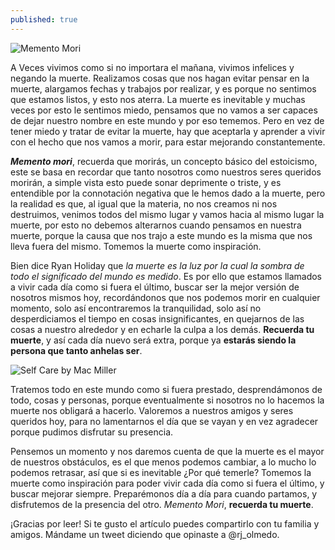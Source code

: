 ```yaml
---
published: true
---
```

![Memento Mori]({{site.baseurl}}/images/mementomori.jpeg)


A Veces vivimos como si no importara el mañana, vivimos infelices y negando la muerte. Realizamos cosas que nos hagan evitar pensar en la muerte, alargamos fechas y trabajos por realizar, y es porque no sentimos que estamos listos, y esto nos aterra. La muerte es inevitable y muchas veces por esto le sentimos miedo, pensamos que no vamos a ser capaces de dejar nuestro nombre en este mundo y por eso tememos. Pero en vez de tener miedo y tratar de evitar la muerte, hay que aceptarla y aprender a vivir con el hecho que nos vamos a morir, para estar mejorando constantemente.

_**Memento mori**_, recuerda que morirás, un concepto básico del estoicismo, este se basa en recordar que tanto nosotros como nuestros seres queridos morirán, a simple vista esto puede sonar deprimente o triste, y es entendible por la connotación negativa que le hemos dado a la muerte, pero la realidad es que, al igual que la materia, no nos creamos ni nos destruimos, venimos todos del mismo lugar y vamos hacia al mismo lugar la muerte, por esto no debemos alterarnos cuando pensamos en nuestra muerte, porque la causa que nos trajo a este mundo es la misma que nos lleva fuera del mismo. Tomemos la muerte como inspiración.

Bien dice Ryan Holiday que _la muerte es la luz por la cual la sombra de todo el significado del mundo es medido_.  Es por ello que estamos llamados a vivir cada día como si fuera el último, buscar ser la mejor versión de nosotros mismos hoy, recordándonos que nos podemos morir en cualquier momento, solo así encontraremos la tranquilidad, solo así no desperdiciamos el tiempo en cosas insignificantes, en quejarnos de las cosas a nuestro alrededor y en echarle la culpa a los demás. **Recuerda tu muerte**, y así cada día nuevo será extra, porque ya **estarás siendo la persona que tanto anhelas ser**.


![Self Care by Mac Miller]({{site.baseurl}}/images/macmiller.jpg)


Tratemos todo en este mundo como si fuera prestado, desprendámonos de todo, cosas y personas, porque eventualmente si nosotros no lo hacemos la muerte nos obligará a hacerlo. Valoremos a nuestros amigos y seres queridos hoy, para no lamentarnos el día que se vayan y en vez agradecer porque pudimos disfrutar su presencia.

Pensemos un momento y nos daremos cuenta de que la muerte es el mayor de nuestros obstáculos, es el que menos podemos cambiar, a lo mucho lo podemos retrasar, así que si es inevitable ¿Por qué temerle? Tomemos la muerte como inspiración para poder vivir cada día como si fuera el último, y buscar mejorar siempre. Preparémonos día a día para cuando partamos, y disfrutemos de la presencia del otro. _Memento Mori_, **recuerda tu muerte**.

¡Gracias por leer! Si te gusto el artículo puedes compartirlo con tu familia y amigos. Mándame un tweet diciendo que opinaste a @rj_olmedo.
